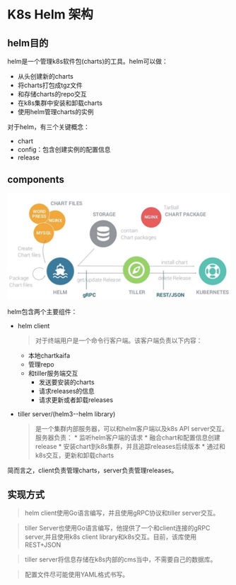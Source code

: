 # K8s Helm 架构

## helm目的

helm是一个管理k8s软件包(charts)的工具。helm可以做：
* 从头创建新的charts
* 将charts打包成tgz文件
* 和存储charts的repo交互
* 在k8s集群中安装和卸载charts
* 使用helm管理charts的实例

对于helm，有三个关键概念：
* chart
* config：包含创建实例的配置信息
* release

## components

![](./images/helm-arch.png)

helm包含两个主要组件：

* helm client
  > 对于终端用户是一个命令行客户端。该客户端负责以下内容：
    * 本地chartkaifa
    * 管理repo
    * 和tiller服务端交互
      * 发送要安装的charts
      * 请求releases的信息
      * 请求更新或者卸载releases

* tiller server/(helm3--helm library)

    > 是一个集群内部服务器，可以和helm客户端以及k8s API server交互。服务器负责：
      *  监听helm客户端的请求
      *  融合chart和配置信息创建release
      *  安装chart到k8s集群，并且追踪releases后续版本
      *  通过和k8s交互，更新和卸载charts

简而言之，client负责管理charts，server负责管理releases。

## 实现方式

> helm client使用Go语言编写，并且使用gRPC协议和tiller server交互。

> tiller Server也使用Go语言编写，他提供了一个和client连接的gRPC server,并且使用k8s client library和k8s交互。目前，该库使用REST+JSON

> tiller server将信息存储在k8s内部的cms当中，不需要自己的数据库。

> 配置文件尽可能使用YAML格式书写。